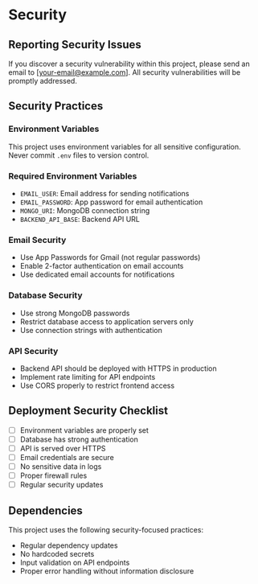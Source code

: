 # Security

## Reporting Security Issues

If you discover a security vulnerability within this project, please send an email to [your-email@example.com]. All security vulnerabilities will be promptly addressed.

## Security Practices

### Environment Variables

This project uses environment variables for all sensitive configuration. Never commit `.env` files to version control.

### Required Environment Variables

- `EMAIL_USER`: Email address for sending notifications
- `EMAIL_PASSWORD`: App password for email authentication
- `MONGO_URI`: MongoDB connection string
- `BACKEND_API_BASE`: Backend API URL

### Email Security

- Use App Passwords for Gmail (not regular passwords)
- Enable 2-factor authentication on email accounts
- Use dedicated email accounts for notifications

### Database Security

- Use strong MongoDB passwords
- Restrict database access to application servers only
- Use connection strings with authentication

### API Security

- Backend API should be deployed with HTTPS in production
- Implement rate limiting for API endpoints
- Use CORS properly to restrict frontend access

## Deployment Security Checklist

- [ ] Environment variables are properly set
- [ ] Database has strong authentication
- [ ] API is served over HTTPS
- [ ] Email credentials are secure
- [ ] No sensitive data in logs
- [ ] Proper firewall rules
- [ ] Regular security updates

## Dependencies

This project uses the following security-focused practices:

- Regular dependency updates
- No hardcoded secrets
- Input validation on API endpoints
- Proper error handling without information disclosure
